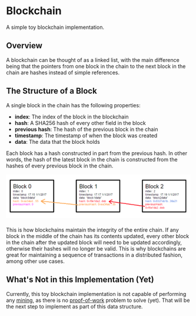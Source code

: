 # Blockchain

A simple toy blockchain implementation.

## Overview

A blockchain can be thought of as a linked list, with the main difference being that the pointers from one block in the chain to the next block in the chain are hashes instead of simple references. 

## The Structure of a Block

A single block in the chain has the following properties:
 - **index**: The index of the block in the blockchain
 - **hash**: A SHA256 hash of every other field in the block
 - **previous hash**: The hash of the previous block in the chain
 - **timestamp**: The timestamp of when the block was created
 - **data**: The data that the block holds

Each block has a hash constructed in part from the previous hash. In other words, the hash of the latest block in the chain is constructed from the hashes of every previous block in the chain.

![alt text](./block_structure.png)

This is how blockchains maintain the integrity of the entire chain. If any block in the middle of the chain has its contents updated, every other block in the chain after the updated block will need to be updated accordingly, otherwise their hashes will no longer be valid. This is why blockchains are great for maintaining a sequence of transactions in a distributed fashion, among other use cases.

## What's Not in this Implementation (Yet)

Currently, this toy blockchain implementation is not capable of performing any [mining](https://en.bitcoin.it/wiki/Mining), as there is no [proof-of-work](https://en.wikipedia.org/wiki/Proof-of-work_system) problem to solve (yet). That will be the next step to implement as part of this data structure. 

